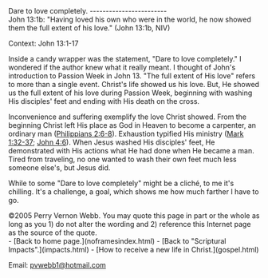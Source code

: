  <head> <title>(PVW) John 13:1b: "Having loved his own who were in the world, he now showed them the full extent of his love."</title> <meta content="IE=9" http-equiv="X-UA-Compatible"></meta> <link href="css/page_style.css" rel="stylesheet" type="text/css"></link> </head><body><div class="page_style">Dare to love completely.
------------------------

<div class="p">John 13:1b: "Having loved his own who were in the world, he now showed them the full extent of his love." (John 13:1b, NIV)

 Context: John 13:1-17</div>Inside a candy wrapper was the statement, "Dare to love completely." I wondered if the author knew what it really meant. I thought of John's introduction to Passion Week in John 13. "The full extent of His love" refers to more than a single event. Christ's life showed us his love. But, He showed us the full extent of his love during Passion Week, beginning with washing His disciples' feet and ending with His death on the cross.

Inconvenience and suffering exemplify the love Christ showed. From the beginning Christ left His place as God in Heaven to become a carpenter, an ordinary man ([Philippians 2:6-8](http://www.biblegateway.com/passage/?search=Philippians+2:6-8)). Exhaustion typified His ministry ([Mark 1:32-37](http://www.biblegateway.com/passage/?search=Mark+1:32-37); [John 4:6](http://www.biblegateway.com/passage/?search=John+4:6)). When Jesus washed His disciples' feet, He demonstrated with His actions what He had done when He became a man. Tired from traveling, no one wanted to wash their own feet much less someone else's, but Jesus did.

While to some "Dare to love completely" might be a cliché, to me it's chilling. It's a challenge, a goal, which shows me how much farther I have to go.

<div class="copy">©2005 Perry Vernon Webb. You may quote this page in part or the whole as long as you
 1) do not alter the wording and
 2) reference this Internet page as the source of the quote.</div>  </div>- [Back to home page.](noframesindex.html)
- [Back to "Scriptural Impacts".](impacts.html)
- [How to receive a new life in Christ.](gospel.html)

Email: [pvwebb1@hotmail.com](mailto:pvwebb1@hotmail.com)

